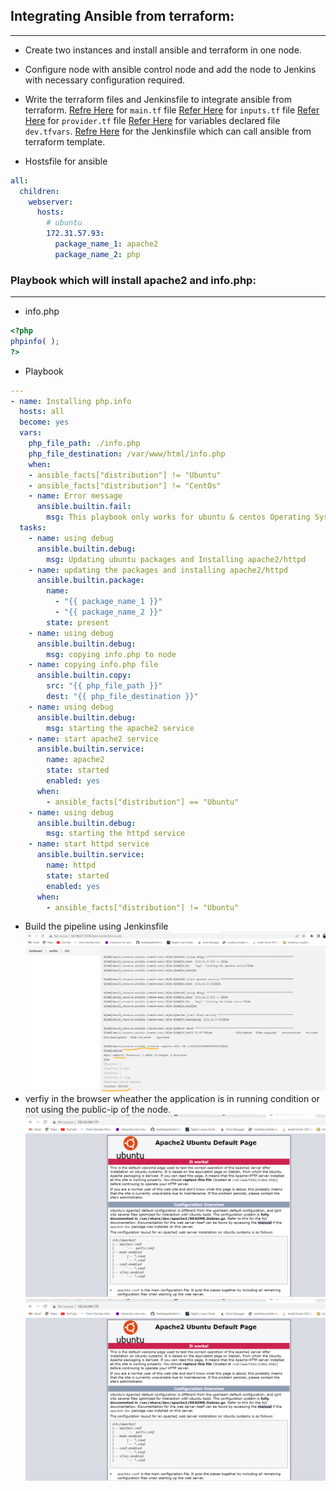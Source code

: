 ## Integrating Ansible from terraform:
--------------------------------------
* Create two instances and install ansible and terraform in one node.
* Configure node with ansible control node and add the node to Jenkins with necessary configuration required.
* Write the terraform files and Jenkinsfile to integrate ansible from terraform.
[Refre Here](https://github.com/tarunkumarpendem/Documentations/blob/main/Terraform-Ansible-Integration/main.tf) for `main.tf` file
[Refer Here](https://github.com/tarunkumarpendem/Documentations/blob/main/Terraform-Ansible-Integration/inputs.tf) for `inputs.tf` file
[Refer Here](https://github.com/tarunkumarpendem/Documentations/blob/main/Terraform-Ansible-Integration/provider.tf) for `provider.tf` file
[Refer Here](https://github.com/tarunkumarpendem/Documentations/blob/main/Terraform-Ansible-Integration/dev.tfvars) for variables declared file `dev.tfvars`.
[Refre Here](https://github.com/tarunkumarpendem/Documentations/blob/main/Terraform-Ansible-Integration/Jenkinsfile) for the Jenkinsfile which can call ansible from terraform template.

* Hostsfile for ansible
```yaml
all:
  children:
    webserver:
      hosts:
        # ubuntu
        172.31.57.93:
          package_name_1: apache2
          package_name_2: php
```

### Playbook which will install apache2 and info.php:
-----------------------------------------------------
* info.php
```php
<?php
phpinfo( );
?>
```

* Playbook
```yaml
--- 
- name: Installing php.info
  hosts: all 
  become: yes
  vars:
    php_file_path: ./info.php
    php_file_destination: /var/www/html/info.php
    when:
    - ansible_facts["distribution"] != "Ubuntu"
    - ansible_facts["distribution"] != "CentOs"
    - name: Error message
      ansible.builtin.fail:
        msg: This playbook only works for ubuntu & centos Operating Systems only try to run on those O.S's only..  
  tasks:
    - name: using debug
      ansible.builtin.debug:
        msg: Updating ubuntu packages and Installing apache2/httpd
    - name: updating the packages and installing apache2/httpd
      ansible.builtin.package:
        name: 
          - "{{ package_name_1 }}"
          - "{{ package_name_2 }}" 
        state: present
    - name: using debug
      ansible.builtin.debug:
        msg: copying info.php to node 
    - name: copying info.php file
      ansible.builtin.copy:
        src: "{{ php_file_path }}" 
        dest: "{{ php_file_destination }}"     
    - name: using debug
      ansible.builtin.debug:
        msg: starting the apache2 service 
    - name: start apache2 service
      ansible.builtin.service:
        name: apache2
        state: started
        enabled: yes
      when:
        - ansible_facts["distribution"] == "Ubuntu"   
    - name: using debug
      ansible.builtin.debug:
        msg: starting the httpd service
    - name: start httpd service
      ansible.builtin.service:
        name: httpd
        state: started
        enabled: yes 
      when:
        - ansible_facts["distribution"] != "Ubuntu"      
```

* Build the pipeline using Jenkinsfile
![Preview](./Images/terraform1.png)
* verfiy in the browser wheather the application is in running condition or not using the public-ip of the node. 
![Preview](./Images/terraform2.png)
![Preview](./Images/terraform2.png)
